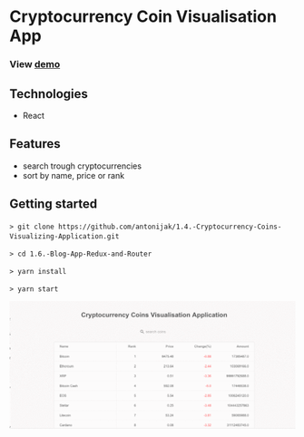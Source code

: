 # Cryptocurrency Coin Visualisation App

### View [demo](https://condescending-thompson-2b0a92.netlify.com/)

## Technologies

- React

## Features

- search trough cryptocurrencies
- sort by name, price or rank

## Getting started

`> git clone https://github.com/antonijak/1.4.-Cryptocurrency-Coins-Visualizing-Application.git`

`> cd 1.6.-Blog-App-Redux-and-Router`

`> yarn install`

`> yarn start`

![](demo.gif)
